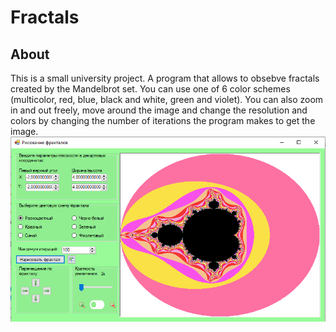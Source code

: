 # Fractals
## About
This is a small university project. A program that allows to obsebve fractals created by the Mandelbrot set. 
You can use one of 6 color schemes (multicolor, red, blue, black and white, green and violet). You can also zoom in and out freely, move around the image and change the resolution and colors by changing the number of iterations the program makes to get the image.
![Screenshot](https://github.com/SontiaO/Fractals/blob/master/Resources/Screenshot.png)
